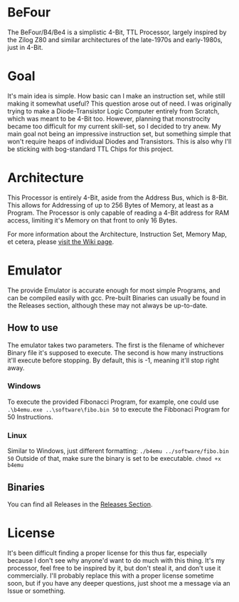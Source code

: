 # BeFour
The BeFour/B4/Be4 is a simplistic 4-Bit, TTL Processor, largely inspired by the Zilog Z80 and similar architectures of the late-1970s and early-1980s, just in 4-Bit.

# Goal
It's main idea is simple. How basic can I make an instruction set, while still making it somewhat useful?
This question arose out of need. I was originally trying to make a Diode-Transistor Logic Computer entirely from Scratch, which was meant to be 4-Bit too. However, planning that monstrocity became too difficult for my current skill-set, so I decided to try anew. My main goal not being an impressive instruction set, but something simple that won't require heaps of individual Diodes and Transistors. This is also why I'll be sticking with bog-standard TTL Chips for this project.

# Architecture
This Processor is entirely 4-Bit, aside from the Address Bus, which is 8-Bit.
This allows for Addressing of up to 256 Bytes of Memory, at least as a Program. The Processor is only capable of reading a 4-Bit address for RAM access, limiting it's Memory on that front to only 16 Bytes.

For more information about the Architecture, Instruction Set, Memory Map, et cetera, please [visit the Wiki page](https://github.com/OfficialPixelBrush/BeFour/wiki).

# Emulator
The provide Emulator is accurate enough for most simple Programs, and can be compiled easily with gcc.
Pre-built Binaries can usually be found in the Releases section, although these may not always be up-to-date.

## How to use
The emulator takes two parameters. The first is the filename of whichever Binary file it's supposed to execute. The second is how many instructions it'll execute before stopping. By default, this is -1, meaning it'll stop right away.

### Windows
To execute the provided Fibonacci Program, for example, one could use `.\b4emu.exe ..\software\fibo.bin 50` to execute the Fibbonaci Program for 50 Instructions.

### Linux
Similar to Windows, just different formatting:
`./b4emu ../software/fibo.bin 50`
Outside of that, make sure the binary is set to be executable.
`chmod +x b4emu`

## Binaries
You can find all Releases in the [Releases Section](https://github.com/OfficialPixelBrush/BeFour/releases).

# License
It's been difficult finding a proper license for this thus far, especially because I don't see why anyone'd want to do much with this thing.
It's my processor, feel free to be inspired by it, but don't steal it, and don't use it commercially. I'll probably replace this with a proper license sometime soon, but if you have any deeper questions, just shoot me a message via an Issue or something.
